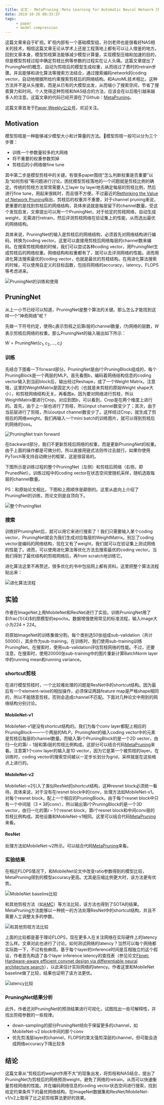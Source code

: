 ```yaml
---
title: 论文 - MetaPruning：Meta Learning for Automatic Neural Network Channel Pruning
date: 2019-10-26 00:33:37
tags:
     - paper
     - model compression
---
```


这篇文章来自于旷视。旷视内部有一个基础模型组，孙剑老师也是很看好NAS相关的技术，相信这篇文章无论从学术上还是工程落地上都有可以让人借鉴的地方。回到文章本身，模型剪枝算法能够减少模型计算量，实现模型压缩和加速的目的，但是模型剪枝过程中确定剪枝比例等参数的过程实在让人头痛。这篇文章提出了PruningNet的概念，自动为剪枝后的模型生成权重，从而绕过了费时的retrain步骤。并且能够和进化算法等搜索方法结合，通过搜索编码network的coding vector，自动地根据所给约束搜索剪枝后的网络结构。和AutoML技术相比，这种方法并不是从头搜索，而是从已有的大模型出发，从而缩小了搜索空间，节省了搜索算力和时间。个人觉得这种剪枝和NAS结合的方法，应该会在以后吸引越来越多人的注意。这篇文章的代码已经开源在了Github：[MetaPruning](https://github.com/liuzechun/MetaPruning)。

这篇文章首发于[Paper Weekly公众号](https://wemp.app/accounts/fd027dce-bcd1-4eaf-9e64-88bffd7ca8a2)，欢迎关注。

<!-- more -->

## Motivation

模型剪枝是一种能够减少模型大小和计算量的方法。模型剪枝一般可以分为三个步骤：

- 训练一个参数量较多的大网络
- 将不重要的权重参数剪掉
- 剪枝后的小网络做fine tune

其中第二步是模型剪枝中的关键。有很多paper围绕“怎么判断权重是否重要”以及“如何剪枝”等问题进行讨论。困扰模型剪枝落地的一个问题就是剪枝比例的确定。传统的剪枝方法常常需要人工layer by layer地去确定每层的剪枝比例，然后进行fine tune，用起来很耗时，而且很不方便。不过最近的[Rethinking the Value of Network Pruning](https://arxiv.org/abs/1810.05270)指出，剪枝后的权重并不重要，对于channel pruning来说，更重要的是找到剪枝后的网络结构，具体来说就是每层留下的channel数量。受这个发现启发，文章提出可以用一个PruningNet，对于给定的剪枝网络，自动生成weight，无需进行retrain，然后评测剪枝网络在验证集上的性能，从而选出最优的网络结构。

具体来说，PruningNet的输入是剪枝后的网络结构，必须首先对网络结构进行编码，转换为coding vector。这里可以直接用剪枝后网络每层的channel数来编码。在搜索剪枝网络的时候，我们可以尝试各种coding vector，用PruningNet生成剪枝后的网络权重。网络结构和权重都有了，就可以去评测网络的性能。进而用进化算法搜索最优的coding vector，也就是最优的剪枝结构。在用进化算法搜索的时候，可以使用自定义的目标函数，包括将网络的accuracy，latency，FLOPS等考虑进来。

![PruningNet的训练和使用](/img/paper_metapruning_pruningnet.jpg)

## PruningNet

从上一小节已经可以知道，PruningNet是整个算法的关键。那么怎么才能找到这样一个“神奇网络”呢？

先做一下符号约定，使用$c_i$表示剪枝之后第$i$层的channel数量，$l$为网络的层数，$W$表示剪枝后网络的权重。那么PruningNet的输入输出如下所示：

$W = \text{PruningNet}(c_1, c_2, \dots, c_l)$

### 训练

先结合下图看一下forward部分。PruningNet是由$l$个PruningBlock组成的，每个PruningBlock是一个两层的MLP。首先看图b，编码着网络结构信息的coding vector输入到当前block后，输出经过Reshape，成了一个Weight Matrix。注意哦，这里的WeightMatrix是固定大小的（也就是未剪枝的原始Weight shape大小），和剪枝网络结构无关。再看图a，因为要对网络进行剪枝，所以WeightMatrix要进行Crop。对应到图b，可以看到，Crop是在两个维度上进行的。首先，由于上一层也进行了剪枝，所以input channel数变少了；其次，由于当前层进行了剪枝，所以output channel数变少了。这样经过Crop，就生成了剪枝后的网络weight。我们再输入一个mini batch的训练图片，就可以得到剪枝后的网络的loss。

![PruningNet train forward](/img/paper_metapruning_pruningnet_forward.jpg)

在backward部分，我们不更新剪枝后网络的权重，而是更新PruningNet的权重。由于上面的操作都是可微分的，所以直接用链式法则传过去就行。如果你使用PyTorch等支持自动微分的框架，这是很容易的。

下图所示是训练过程的整个PruningNet（左侧）和剪枝后网络（右侧，即PrunedNet）。训练过程中的coding vector在状态空间里随机采样，随机选取每层的channel数量。

PS：和原始论文相比，下图和上图顺序是颠倒的。这里从底向上介绍了PruningNet的训练，而论文则是自顶向下。

![整个PruningNet](/img/paper_metapruning_whole_meta_learning.jpg)

### 搜索

训练好PruningNet后，就可以用它来进行搜索了！我们只需要输入某个coding vector，PruningNet就会为我们生成对应每层的WeightMatrix。别忘了coding vector是编码的网络结构，现在又有了weight，我们就可以在验证集上测试网络的性能了。进而，可以使用进化算法等优化方法去搜索最优的coding vector。当我们得到了最优结构的剪枝网络后，再from scratch地训练它。

进化算法这里不再赘述，很多优化的书中包括网上都有资料。这里把整个算法流程贴出来：

![进化算法流程](/img/paper_metapruning_evaluation_algorithm.jpg)

## 实验

作者在ImageNet上用MobileNet和ResNet进行了实验。训练PruningNet用了$\frac{1}{4}$的原模型的epochs。数据增强使用常见的标准流程，输入image大小为$224\times 224$。

将原始ImageNet的训练集做分割，每个类别选50张组成sub-validation（共计50000），其余作为sub-training。在训练时，我们使用sub-training训练PruningNet。在搜索时，使用sub-validation评估剪枝网络的性能。不过，还要注意，在搜索时，使用20000张sub-training中的图片重新计算BatchNorm layer中的running mean和running variance。

### shortcut剪枝

在进行模型剪枝时，一个比较难处理的问题是ResNet中的shortcut结构。因为最后有一个element-wise的相加操作，必须保证两路feature map是严格shape相同的，所以不能随意剪枝，否则会造成channel不匹配。下面对几种论文中用到的网络结构分别讨论。

#### MobileNet-v1

MobileNet-v1是没有shortcut结构的。我们为每个conv layer都配上相应的PruningBlock——一个两层的MLP。PruningNet的输入coding vector中的元素是剪枝后每层的channel数量。而输入第$i$个PruningBlock的是一个2D vector，由归一化的第$i-1$层和第$i$层的剪枝比例构成。这部分可以结合代码[MetaPruning](https://github.com/liuzechun/MetaPruning/blob/master/mobilenetv1/training/mobilenet_v1.py#L15)来看。注意第$1$个conv layer的输入是1D vector，因为它是第一个被剪枝的layer。在训练时，coding vector的搜索空间被以一定步长划分为grid，采样就是在这些格点上进行的。

#### MobileNet-v2

MobileNet-v2引入了类似ResNet的shortcut结构，这种resnet block必须统一看待。具体来说，对于没有在resnet block中的conv，处理方法如MobileNet-v1。对每个resnet block，配上一个相应的PruningBlock。由于每个resnet block中只有一个中间层（$3\times 3$的conv），所以输出第$i$个PruningBlock的是一个3D vector，由归一化的第$i-1$个resnet block，第$i$个resnet block和中间conv层的剪枝比例构成。其他设置和MobileNet-v1相同。这里可以结合代码[MetaPruning](https://github.com/liuzechun/MetaPruning/blob/master/mobilenetv2/training/mobilenet_v2.py#L109)来看。

#### ResNet

处理方法如MobileNet-v2所示。可以结合代码[MetaPruning](https://github.com/liuzechun/MetaPruning/blob/master/resnet/training/resnet.py#L75)来看。

### 实验结果

在相近FLOPS情况下，和MobileNet论文中改变ratio参数得到的模型比较，MetaPruning得到的模型accuracy更高。尤其是压缩比例更大时，该方法更有优势。

![MobileNet baseline比较](/img/paper_metapruning_compare_with_mobilenet_baseline.jpg)

和其他剪枝方法（如[AMC](https://arxiv.org/abs/1802.03494)）等方法比较，该方法也得到了SOTA的结果。MetaPruning方法能够以一种统一的方法处理ResNet中的shortcut结构，并且不需要人工调整太多的参数。

![和其他剪枝方法比较](/img/paper_metapruning_compare_with_other_pruning_automl.jpg)

上面的比较都是基于理论FLOPS，现在更多人在关注网络在实际硬件上的latency怎么样。文章对此也进行了讨论。如何测试网络的latency？当然可以每个网络都实际跑一下，不过有些麻烦。基于每个layer的inference时间是互相独立的这个假设，作者首先构造了各个layer inference latency的查找表（参见论文[Fbnet: Hardware-aware efficient convnet design via differentiable neural architecture search](https://arxiv.org/abs/1812.03443)），以此来估计实际网络的latency。作者这里和MobileNet baseline做了比较，结果也证明了该方法更优。

![latency比较](/img/paper_metapruning_latency_compare_with_mobilenet_baseline.jpg)

### PruningNet结果分析

此外，作者还对PruningNet的预测结果进行可视化，试图找出一些可解释性，并找出剪枝参数的一些规律。

- down-sampling的部分PruningNet倾向于保留更多的channel，如MobileNet-v2 block中间的那个conv
- 优先剪浅层layer的channel，FLOPS约束太强剪深层的channel，但可能会造成网络accuracy下降比较多

## 结论

这篇文章从“剪枝后的weight作用不大”的现象出发，将剪枝和NAS结合，提出了PruningNet为剪枝后的网络预测weight，避免了网络的retrain，从而可以快速衡量剪枝网络的性能。并在编码网络信息的coding vector状态空间进行搜索，找到给定约束条件下的最优网络结构，在ImageNet数据集和ResNet/MobileNet-v1/v2上取得了比之前剪枝算法更好的效果。
